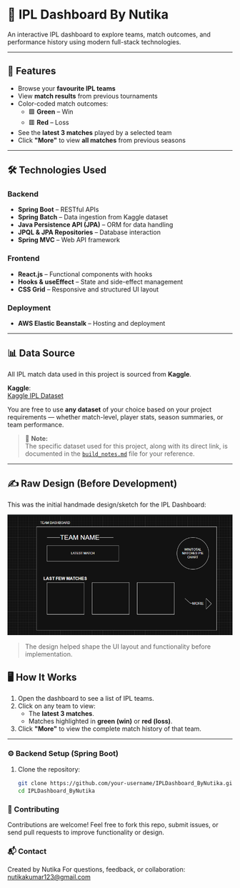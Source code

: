 # 🏏 IPL Dashboard By Nutika

An interactive IPL dashboard to explore teams, match outcomes, and performance history using modern full-stack technologies.

---

## 🚀 Features

- Browse your **favourite IPL teams**
- View **match results** from previous tournaments
- Color-coded match outcomes:
  - 🟩 **Green** – Win
  - 🟥 **Red** – Loss
- See the **latest 3 matches** played by a selected team
- Click **"More"** to view **all matches** from previous seasons

---

## 🛠️ Technologies Used

### Backend

- **Spring Boot** – RESTful APIs
- **Spring Batch** – Data ingestion from Kaggle dataset
- **Java Persistence API (JPA)** – ORM for data handling
- **JPQL & JPA Repositories** – Database interaction
- **Spring MVC** – Web API framework

### Frontend

- **React.js** – Functional components with hooks
- **Hooks & useEffect** – State and side-effect management
- **CSS Grid** – Responsive and structured UI layout

### Deployment

- **AWS Elastic Beanstalk** – Hosting and deployment

---

## 📊 Data Source

All IPL match data used in this project is sourced from **Kaggle**.

**Kaggle**:  
 [Kaggle IPL Dataset](https://www.kaggle.com/datasets)

You are free to use **any dataset** of your choice based on your project requirements — whether match-level, player stats, season summaries, or team performance.

> 📄 **Note:**  
> The specific dataset used for this project, along with its direct link, is documented in the [`build_notes.md`](./build_Notes.md) file for your reference.

---

## ✍️ Raw Design (Before Development)

This was the initial handmade design/sketch for the IPL Dashboard:

![Raw Design](./Designs/rawdesign.png)

> The design helped shape the UI layout and functionality before implementation.

## 🖥️ How It Works

1. Open the dashboard to see a list of IPL teams.
2. Click on any team to view:
   - The **latest 3 matches**.
   - Matches highlighted in **green (win)** or **red (loss)**.
3. Click **"More"** to view the complete match history of that team.

---

### ⚙️ Backend Setup (Spring Boot)

1. Clone the repository:
   ```bash
   git clone https://github.com/your-username/IPLDashboard_ByNutika.git
   cd IPLDashboard_ByNutika
   ```

### 🤝 Contributing

Contributions are welcome!
Feel free to fork this repo, submit issues, or send pull requests to improve functionality or design.

### 📬 Contact

Created by Nutika
For questions, feedback, or collaboration: nutikakumar123@gmail.com
